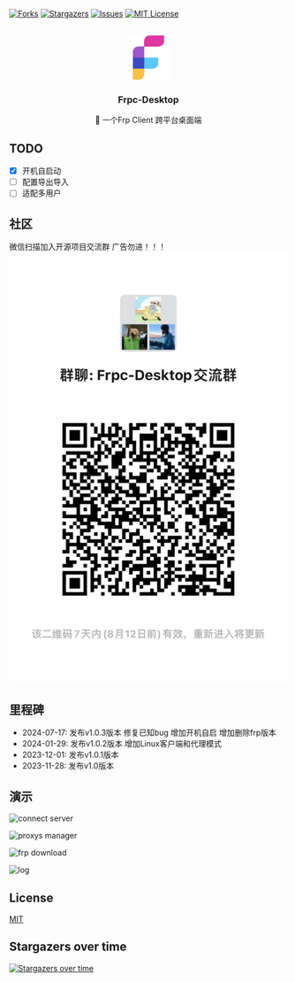 <a name="readme-top"></a>

<!-- PROJECT SHIELDS -->
[![Forks][forks-shield]][forks-url]
[![Stargazers][stars-shield]][stars-url]
[![Issues][issues-shield]][issues-url]
[![MIT License][license-shield]][license-url]

<!-- PROJECT LOGO -->
<br />
<div align="center">
  <a href="https://github.com/luckjiawei/frpc-desktop">
    <img src="public/logo/512x512.png" alt="Logo" width="80" height="80">
  </a>

<h3 align="center">Frpc-Desktop</h3>

  <p align="center">
    🎉 一个Frp Client 跨平台桌面端
    <br />
  </p>
</div>

## TODO
- [x] 开机自启动
- [ ] 配置导出导入
- [ ] 适配多用户
## 社区
微信扫描加入开源项目交流群 广告勿进！！！
![wechat-qr.png](wechat-qr.png)

## 里程碑
- 2024-07-17: 发布v1.0.3版本 修复已知bug 增加开机自启 增加删除frp版本
- 2024-01-29: 发布v1.0.2版本 增加Linux客户端和代理模式
- 2023-12-01: 发布v1.0.1版本
- 2023-11-28: 发布v1.0版本

## 演示

![connect server](https://github.com/luckjiawei/frpc-desktop/blob/main/demo/conn.png?raw=true)

![proxys manager](https://github.com/luckjiawei/frpc-desktop/blob/main/demo/proxys.png?raw=true)

![frp download](https://github.com/luckjiawei/frpc-desktop/blob/main/demo/versions.png?raw=true)

![log](https://github.com/luckjiawei/frpc-desktop/blob/main/demo/log.png?raw=true)

## License

[MIT](LICENSE)

## Stargazers over time
[![Stargazers over time](https://starchart.cc/luckjiawei/frpc-desktop.svg?variant=adaptive)](https://starchart.cc/luckjiawei/frpc-desktop)
<!-- MARKDOWN LINKS & IMAGES -->
[forks-shield]: https://img.shields.io/github/forks/luckjiawei/frpc-desktop.svg?style=for-the-badge
[forks-url]: https://github.com/luckjiawei/frpc-desktop/network/members
[stars-shield]: https://img.shields.io/github/stars/luckjiawei/frpc-desktop.svg?style=for-the-badge
[stars-url]: https://github.com/luckjiawei/frpc-desktop/stargazers
[issues-shield]: https://img.shields.io/github/issues/luckjiawei/frpc-desktop.svg?style=for-the-badge
[issues-url]: https://github.com/luckjiawei/frpc-desktop/issues
[license-shield]: https://img.shields.io/github/license/luckjiawei/frpc-desktop.svg?style=for-the-badge
[license-url]: https://github.com/luckjiawei/frpc-desktop/blob/master/LICENSE
